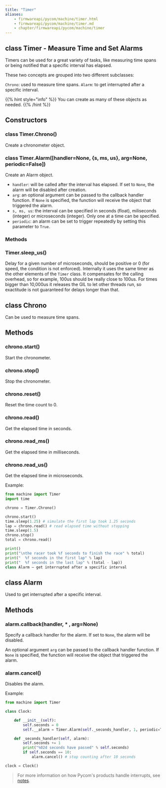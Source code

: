 ```yaml
---
title: "Timer"
aliases:
    - firmwareapi/pycom/machine/timer.html
    - firmwareapi/pycom/machine/timer.md
    - chapter/firmwareapi/pycom/machine/timer
---
```


## class Timer - Measure Time and Set Alarms

Timers can be used for a great variety of tasks, like measuring time spans or being notified that a specific interval has elapsed.

These two concepts are grouped into two different subclasses:

`Chrono`: used to measure time spans. `Alarm`: to get interrupted after a specific interval.

{{% hint style="info" %}}
You can create as many of these objects as needed.
{{% /hint %}}

## Constructors

### class Timer.Chrono()

Create a chronometer object.

### class Timer.Alarm([handler=None, {s, ms, us}, arg=None, periodic=False])

Create an Alarm object.

* `handler`: will be called after the interval has elapsed. If set to `None`, the alarm will be disabled after creation.
* `arg`: an optional argument can be passed to the callback handler function. If `None` is specified, the function will receive the object that triggered the alarm.
* `s, ms, us`: the interval can be specified in seconds (float), miliseconds (integer) or microseconds (integer). Only one at a time can be specified.
* `periodic`: an alarm can be set to trigger repeatedly by setting this parameter to `True`.

### Methods

### Timer.sleep_us()

Delay for a given number of microseconds, should be positive or 0 (for speed, the condition is not enforced). Internally it uses the same timer as the other elements of the `Timer` class. It compensates for the calling overhead, so for example, 100us should be really close to 100us. For times bigger than 10,000us it releases the GIL to let other threads run, so exactitude is not guaranteed for delays longer than that.

## class Chrono

Can be used to measure time spans.

## Methods

### chrono.start()

Start the chronometer.

### chrono.stop()

Stop the chronometer.

### chrono.reset()

Reset the time count to 0.

### chrono.read()

Get the elapsed time in seconds.

### chrono.read_ms()

Get the elapsed time in milliseconds.

### chrono.read_us()

Get the elapsed time in microseconds.

Example:

```python
from machine import Timer
import time

chrono = Timer.Chrono()

chrono.start()
time.sleep(1.25) # simulate the first lap took 1.25 seconds
lap = chrono.read() # read elapsed time without stopping
time.sleep(1.5)
chrono.stop()
total = chrono.read()

print()
print("\nthe racer took %f seconds to finish the race" % total)
print("  %f seconds in the first lap" % lap)
print("  %f seconds in the last lap" % (total - lap))
class Alarm – get interrupted after a specific interval
```

## class Alarm

Used to get interrupted after a specific interval.

## Methods

### alarm.callback(handler, * , arg=None)

Specify a callback handler for the alarm. If set to `None`, the alarm will be disabled.

An optional argument `arg` can be passed to the callback handler function. If `None` is specified, the function will receive the object that triggered the alarm.

### alarm.cancel()

Disables the alarm.

Example:

```python
from machine import Timer

class Clock:

    def __init__(self):
        self.seconds = 0
        self.__alarm = Timer.Alarm(self._seconds_handler, 1, periodic=True)

    def _seconds_handler(self, alarm):
        self.seconds += 1
        print("%02d seconds have passed" % self.seconds)
        if self.seconds == 10:
            alarm.cancel() # stop counting after 10 seconds

clock = Clock()
```

> For more information on how Pycom's products handle interrupts, see [notes](/firmwareapi/notes#interrupt-handling).
